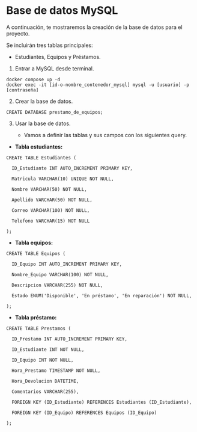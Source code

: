 # Base de datos MySQL

A continuación, te mostraremos la creación de la base de datos para el proyecto.

Se incluirán tres tablas principales: 
- Estudiantes, Equipos y Préstamos. 

1. Entrar a MySQL desde terminal.

~~~
docker compose up -d
docker exec -it [id-o-nombre_contenedor_mysql] mysql -u [usuario] -p 
[contraseña] 
~~~

2. Crear la base de datos.

~~~
CREATE DATABASE prestamo_de_equipos;
~~~

3. Usar la base de datos.

    - Vamos a definir las tablas y sus campos con los siguientes query.

- **Tabla estudiantes:**
~~~
CREATE TABLE Estudiantes (

  ID_Estudiante INT AUTO_INCREMENT PRIMARY KEY,

  Matricula VARCHAR(10) UNIQUE NOT NULL,

  Nombre VARCHAR(50) NOT NULL,

  Apellido VARCHAR(50) NOT NULL,

  Correo VARCHAR(100) NOT NULL,

  Telefono VARCHAR(15) NOT NULL

);
~~~

- **Tabla equipos:**

~~~
CREATE TABLE Equipos (

  ID_Equipo INT AUTO_INCREMENT PRIMARY KEY,

  Nombre_Equipo VARCHAR(100) NOT NULL,

  Descripcion VARCHAR(255) NOT NULL,

  Estado ENUM('Disponible', 'En préstamo', 'En reparación') NOT NULL,

);
~~~

- **Tabla préstamo:**
~~~
CREATE TABLE Prestamos (

  ID_Prestamo INT AUTO_INCREMENT PRIMARY KEY,

  ID_Estudiante INT NOT NULL,

  ID_Equipo INT NOT NULL,

  Hora_Prestamo TIMESTAMP NOT NULL,

  Hora_Devolucion DATETIME,

  Comentarios VARCHAR(255),

  FOREIGN KEY (ID_Estudiante) REFERENCES Estudiantes (ID_Estudiante),

  FOREIGN KEY (ID_Equipo) REFERENCES Equipos (ID_Equipo)

);
~~~